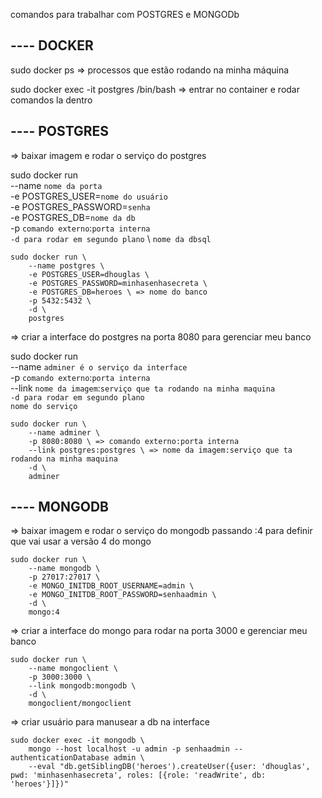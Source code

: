 comandos para trabalhar com POSTGRES e MONGODb

## ---- DOCKER

sudo docker ps => processos que estão rodando na minha máquina

sudo docker exec -it postgres /bin/bash => entrar no container e rodar comandos la dentro

## ---- POSTGRES

=> baixar imagem e rodar o serviço do postgres

sudo docker run \
    --name `nome da porta` \
    -e POSTGRES_USER=`nome do usuário` \
    -e POSTGRES_PASSWORD=`senha` \
    -e POSTGRES_DB=`nome da db` \
    -p `comando externo`:`porta interna` \
    `-d para rodar em segundo plano` \ 
    `nome da dbsql`

```
sudo docker run \
    --name postgres \
    -e POSTGRES_USER=dhouglas \
    -e POSTGRES_PASSWORD=minhasenhasecreta \
    -e POSTGRES_DB=heroes \ => nome do banco
    -p 5432:5432 \
    -d \
    postgres
```

=> criar a interface do postgres na porta 8080 para gerenciar meu banco

sudo docker run \
    --name `adminer é o serviço da interface` \
    -p `comando externo`:`porta interna` \
    --link `nome da imagem`:`serviço que ta rodando na minha maquina` \
    `-d para rodar em segundo plano` \
    `nome do serviço`

```
sudo docker run \
    --name adminer \
    -p 8080:8080 \ => comando externo:porta interna
    --link postgres:postgres \ => nome da imagem:serviço que ta rodando na minha maquina
    -d \
    adminer
```

## ---- MONGODB

=> baixar imagem e rodar o serviço do mongodb passando :4 para definir que vai usar a versão 4 do mongo

```
sudo docker run \
    --name mongodb \
    -p 27017:27017 \
    -e MONGO_INITDB_ROOT_USERNAME=admin \
    -e MONGO_INITDB_ROOT_PASSWORD=senhaadmin \
    -d \
    mongo:4 
```

=> criar a interface do mongo para rodar na porta 3000 e gerenciar meu banco

```
sudo docker run \
    --name mongoclient \
    -p 3000:3000 \
    --link mongodb:mongodb \
    -d \
    mongoclient/mongoclient
```

=> criar usuário para manusear a db na interface


```
sudo docker exec -it mongodb \
    mongo --host localhost -u admin -p senhaadmin --authenticationDatabase admin \
    --eval "db.getSiblingDB('heroes').createUser({user: 'dhouglas', pwd: 'minhasenhasecreta', roles: [{role: 'readWrite', db: 'heroes'}]})"
```
